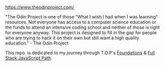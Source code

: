 https://www.theodinproject.com/

"The Odin Project is one of those "What I wish I had when I was learning" resources. Not everyone has access to a computer science education or the funds to attend an intensive coding school and neither of those is right for everyone anyway. This project is designed to fill in the gap for people who are trying to hack it on their own but still want a high quality education." - The Odin Project

This repo. is dedicated to my journey through T.O.P's [Foundations](https://www.theodinproject.com/paths/foundations/courses/foundations) & [Full Stack JavaScript Path](https://www.theodinproject.com/paths/full-stack-javascript?).
